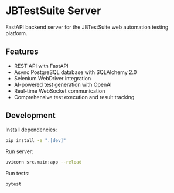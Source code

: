 # JBTestSuite Server

FastAPI backend server for the JBTestSuite web automation testing platform.

## Features

- REST API with FastAPI
- Async PostgreSQL database with SQLAlchemy 2.0
- Selenium WebDriver integration
- AI-powered test generation with OpenAI
- Real-time WebSocket communication
- Comprehensive test execution and result tracking

## Development

Install dependencies:
```bash
pip install -e ".[dev]"
```

Run server:
```bash
uvicorn src.main:app --reload
```

Run tests:
```bash
pytest
```